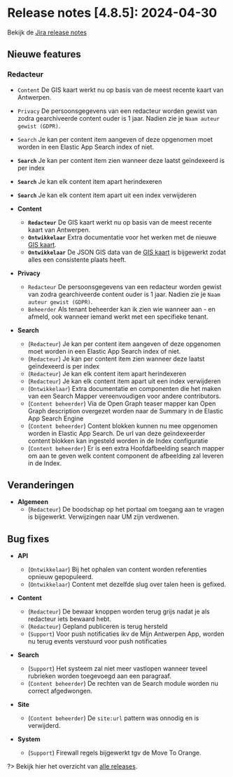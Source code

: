 # Release notes [4.8.5]: 2024-04-30

Bekijk de [Jira release notes](https://jira.antwerpen.be/secure/ReleaseNote.jspa?projectId=14114&version=16908)

## Nieuwe features

### Redacteur

* `Content` De GIS kaart werkt nu op basis van de meest recente kaart van Antwerpen.
* `Privacy` De persoonsgegevens van een redacteur worden gewist van zodra gearchiveerde content ouder is 1 jaar. Nadien zie je `Naam auteur gewist (GDPR)`.
* `Search` Je kan per content item aangeven of deze opgenomen moet worden in een Elastic App Search index of niet.
* **`Search`** Je kan per content item zien wanneer deze laatst geïndexeerd is per index
* **`Search`** Je kan elk content item apart herindexeren
* **`Search`** Je kan elk content item apart uit een index verwijderen

* **Content**
  * **`Redacteur`** De GIS kaart werkt nu op basis van de meest recente kaart van Antwerpen.
  * **`Ontwikkelaar`** Extra documentatie voor het werken met de nieuwe [GIS kaart](/redactie/content/inrichten-cc-gis-kaart).
  * **`Ontwikkelaar`** De JSON GIS data van de [GIS kaart](/redactie/content/inrichten-cc-gis-kaart) is bijgewerkt zodat alles een consistente plaats heeft.

* **Privacy**
  * `Redacteur` De persoonsgegevens van een redacteur worden gewist van zodra gearchiveerde content ouder is 1 jaar. Nadien zie je `Naam auteur gewist (GDPR)`.
  * `Beheerder` Als tenant beheerder kan ik zien wie wanneer aan - en afmeld, ook wanneer iemand werkt met een specifieke tenant.
* **Search**
  * (`Redacteur`) Je kan per content item aangeven of deze opgenomen moet worden in een Elastic App Search index of niet.
  * (`Redacteur`) Je kan per content item zien wanneer deze laatst geïndexeerd is per index
  * (`Redacteur`) Je kan elk content item apart herindexeren
  * (`Redacteur`) Je kan elk content item apart uit een index verwijderen
  * (`Ontwikkelaar`) Extra documentatie en componenten die het maken van een Search Mapper vereenvoudigen voor andere contributors.
  * (`Content beheerder`) Via de Open Graph teaser mapper kan Open Graph description overgezet worden naar de Summary in de Elastic App Search Engine
  * (`Content beheerder`) Content blokken kunnen nu mee opgenomen worden in Elastic App Search. De url van deze geïndexeerder content blokken kan ingesteld worden in de Index configuratie
  * (`Content beheerder`) Er is een extra Hoofdafbeelding search mapper om aan te geven welk content component de afbeelding zal leveren in de Index.

## Veranderingen

* **Algemeen**
  * (`Redacteur`) De boodschap op het portaal om toegang aan te vragen is bijgewerkt. Verwijzingen naar UM zijn verdwenen.

## Bug fixes

* **API**
  * (`Ontwikkelaar`) Bij het ophalen van content worden referenties opnieuw gepopuleerd.
  * (`Ontwikkelaar`) Content met dezelfde slug over talen heen is gefixed.
  
* **Content**
  * (`Redacteur`) De bewaar knoppen worden terug grijs nadat je als redacteur iets bewaard hebt.
  * (`Redacteur`) Gepland publiceren is terug hersteld
  * (`Support`) Voor push notificaties ikv de Mijn Antwerpen App, worden nu terug events verstuurd voor push notificaties
  
* **Search**
  * (`Support`) Het systeem zal niet meer vastlopen wanneer teveel rubrieken worden toegevoegd aan een paragraaf.
  * (`Content beheerder`) De rechten van de Search module worden nu correct afgedwongen.

* **Site**
  * (`Content beheerder`) De `site:url` pattern was onnodig en is verwijderd.

* **System**
  * (`Support`) Firewall regels bijgewerkt tgv de Move To Orange.

?> Bekijk hier het overzicht van [alle releases](/RELEASE).
